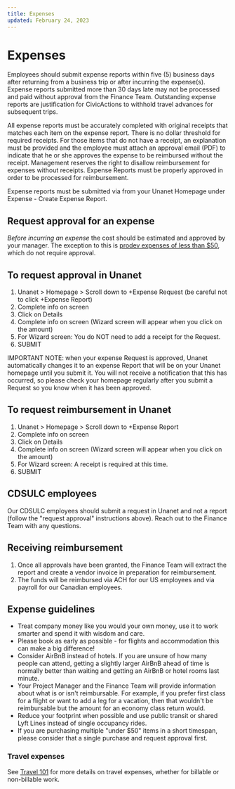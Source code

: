 ```yaml
---
title: Expenses
updated: February 24, 2023
---
```


# Expenses

Employees should submit expense reports within five (5) business days after returning from a business trip or after incurring the expense(s). Expense reports submitted more than 30 days late may not be processed and paid without approval from the Finance Team. Outstanding expense reports are justification for CivicActions to withhold travel advances for subsequent trips.

All expense reports must be accurately completed with original receipts that matches each item on the expense report. There is no dollar threshold for required receipts. For those items that do not have a receipt, an explanation must be provided and the employee must attach an approval email (PDF) to indicate that he or she approves the expense to be reimbursed without the receipt. Management reserves the right to disallow reimbursement for expenses without receipts. Expense Reports must be properly approved in order to be processed for reimbursement.

Expense reports must be submitted via from your Unanet Homepage under Expense - Create Expense Report.

## Request approval for an expense

<!-- prettier-ignore -->
_Before incurring an expense_ the cost should be estimated and approved by your manager. The exception to this is [prodev expenses of less than $50](../employee-benefits/professional-development.md#your-prodev-budget), which do not require approval.

## To request approval in Unanet

1.  Unanet > Homepage > Scroll down to +Expense Request (be careful not to click +Expense Report)
2.  Complete info on screen
3.  Click on Details
4.  Complete info on screen (Wizard screen will appear when you click on the amount)
5.  For Wizard screen: You do NOT need to add a receipt for the Request.
6.  SUBMIT

IMPORTANT NOTE: when your expense Request is approved, Unanet automatically changes it to an expense Report that will be on your Unanet homepage until you submit it. You will not receive a notification that this has occurred, so please check your homepage regularly after you submit a Request so you know when it has been approved.

## To request reimbursement in Unanet

1.  Unanet > Homepage > Scroll down to +Expense Report
2.  Complete info on screen
3.  Click on Details
4.  Complete info on screen (Wizard screen will appear when you click on the amount)
5.  For Wizard screen: A receipt is required at this time.
6.  SUBMIT

## CDSULC employees 

Our CDSULC employees should submit a request in Unanet and not a report (follow the "request approval" instructions above). Reach out to the Finance Team with any questions.

## Receiving reimbursement

1.  Once all approvals have been granted, the Finance Team will extract the report and create a vendor invoice in preparation for reimbursement.
2.  The funds will be reimbursed via ACH for our US employees and via payroll for our Canadian employees.

## Expense guidelines

-   Treat company money like you would your own money, use it to work smarter and spend it with wisdom and care.
-   Please book as early as possible - for flights and accommodation this can make a big difference!
-   Consider AirBnB instead of hotels. If you are unsure of how many people can attend, getting a slightly larger AirBnB ahead of time is normally better than waiting and getting an AirBnB or hotel rooms last minute.
-   Your Project Manager and the Finance Team will provide information about what is or isn't reimbursable. For example, if you prefer first class for a flight or want to add a leg for a vacation, then that wouldn't be reimbursable but the amount for an economy class return would.
-   Reduce your footprint when possible and use public transit or shared Lyft Lines instead of single occupancy rides.
-   If you are purchasing multiple "under $50" items in a short timespan, please consider that a single purchase and request approval first.

### Travel expenses

See [Travel 101](travel-time-tracking-and-expenses.md) for more details on travel expenses, whether for billable or non-billable work.
